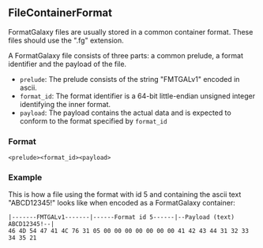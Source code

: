 ## FileContainerFormat

FormatGalaxy files are usually stored in a common container format. These files should use the ".fg" extension.

A FormatGalaxy file consists of three parts: a common prelude, a format identifier and the payload of the file. 
- `prelude`: The prelude consists of the string "FMTGALv1" encoded in ascii.
- `format_id`: The format identifier is a 64-bit little-endian unsigned integer identifying the inner format.
- `payload`: The payload contains the actual data and is expected to conform to the format specified by `format_id`

### Format

```
<prelude><format_id><payload>
```

### Example

This is how a file using the format with id 5 and containing the ascii text "ABCD12345!" looks like when encoded as a FormatGalaxy container:

```
|-------FMTGALv1-------|------Format id 5------|--Payload (text) ABCD12345!--|
46 4D 54 47 41 4C 76 31 05 00 00 00 00 00 00 00 41 42 43 44 31 32 33 34 35 21
```
